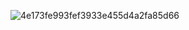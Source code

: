 ![4e173fe993fef3933e455d4a2fa85d66](https://user-images.githubusercontent.com/13562412/119751791-0dedff00-be59-11eb-8f1c-7b0f8fe8e4be.png)
